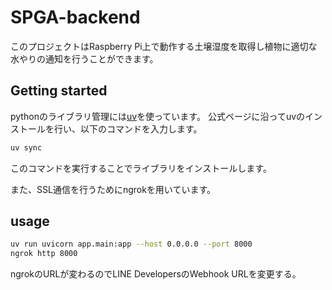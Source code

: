 # SPGA-backend
このプロジェクトはRaspberry Pi上で動作する土壌湿度を取得し植物に適切な水やりの通知を行うことができます。

## Getting started
pythonのライブラリ管理には[uv](https://docs.astral.sh/uv/)を使っています。
公式ページに沿ってuvのインストールを行い、以下のコマンドを入力します。
```bash
uv sync
```
このコマンドを実行することでライブラリをインストールします。

また、SSL通信を行うためにngrokを用いています。

## usage
```bash
uv run uvicorn app.main:app --host 0.0.0.0 --port 8000
ngrok http 8000
```

ngrokのURLが変わるのでLINE DevelopersのWebhook URLを変更する。
